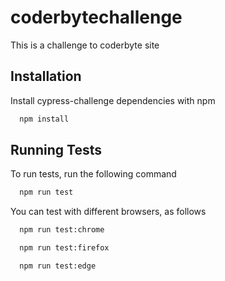# coderbytechallenge
This is a challenge to coderbyte site

## Installation

Install cypress-challenge dependencies with npm

```bash
  npm install
```  

## Running Tests

To run tests, run the following command

```bash
  npm run test
```

You can test with different browsers, as follows

```bash
  npm run test:chrome
```

```bash
  npm run test:firefox
```

```bash
  npm run test:edge
```
